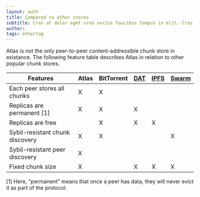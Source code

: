 ```yaml
---
layout: auth
title: Compared to other stores
subtitle: Cras at dolor eget urna varius faucibus tempus in elit. Cras a dui imperdiet, tempus metus quis, pharetra turpis.
author:
tags: othertag
---
```


Atlas is not the only peer-to-peer content-addressible chunk store in existance.  The following
feature table describes Atlas in relation to other popular chunk stores.

| **Features**                | Atlas | BitTorrent | [DAT](https://datproject.org/) | [IPFS](https://ipfs.io) | [Swarm](https://github.com/ethersphere/swarm) |
|-----------------------------|-------|------------|--------------------------------|-------------------------|-----------------------------------------------|
| Each peer stores all chunks | X     | X          |        |                         |                                               |
| Replicas are permanent [1]  | X     | X          | X  |    |    |
| Replicas are free           |       | X          | X  | X   |   |
| Sybil-resistant chunk discovery | X | X          |    |    | X |
| Sybil-resistant peer discovery  | X |  |  |  |  |
| Fixed chunk size             | X      |          | X   |  X  |   X  |

[1] Here, "permanent" means that once a peer has data, they will never evict it
as part of the protocol.
